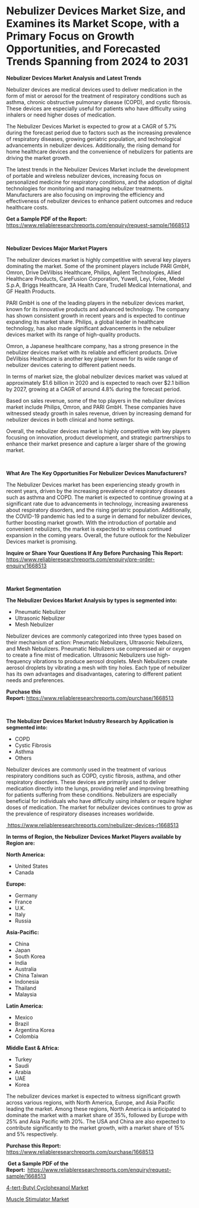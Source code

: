 <p><h1>Nebulizer Devices Market Size, and Examines its Market Scope, with a Primary Focus on Growth Opportunities, and Forecasted Trends Spanning from 2024 to 2031</h1></p><p><strong>Nebulizer Devices Market Analysis and Latest Trends</strong></p>
<p><p>Nebulizer devices are medical devices used to deliver medication in the form of mist or aerosol for the treatment of respiratory conditions such as asthma, chronic obstructive pulmonary disease (COPD), and cystic fibrosis. These devices are especially useful for patients who have difficulty using inhalers or need higher doses of medication.</p><p>The Nebulizer Devices Market is expected to grow at a CAGR of 5.7% during the forecast period due to factors such as the increasing prevalence of respiratory diseases, growing geriatric population, and technological advancements in nebulizer devices. Additionally, the rising demand for home healthcare devices and the convenience of nebulizers for patients are driving the market growth.</p><p>The latest trends in the Nebulizer Devices Market include the development of portable and wireless nebulizer devices, increasing focus on personalized medicine for respiratory conditions, and the adoption of digital technologies for monitoring and managing nebulizer treatments. Manufacturers are also focusing on improving the efficiency and effectiveness of nebulizer devices to enhance patient outcomes and reduce healthcare costs.</p></p>
<p><strong>Get a Sample PDF of the Report:&nbsp;</strong> <a href="https://www.reliableresearchreports.com/enquiry/request-sample/1668513">https://www.reliableresearchreports.com/enquiry/request-sample/1668513</a></p>
<p>&nbsp;</p>
<p><strong>Nebulizer Devices Major Market Players</strong></p>
<p><p>The nebulizer devices market is highly competitive with several key players dominating the market. Some of the prominent players include PARI GmbH, Omron, Drive DeVilbiss Healthcare, Philips, Agilent Technologies, Allied Healthcare Products, CareFusion Corporation, Yuwell, Leyi, Folee, Medel S.p.A, Briggs Healthcare, 3A Health Care, Trudell Medical International, and GF Health Products.</p><p>PARI GmbH is one of the leading players in the nebulizer devices market, known for its innovative products and advanced technology. The company has shown consistent growth in recent years and is expected to continue expanding its market share. Philips, a global leader in healthcare technology, has also made significant advancements in the nebulizer devices market with its range of high-quality products.</p><p>Omron, a Japanese healthcare company, has a strong presence in the nebulizer devices market with its reliable and efficient products. Drive DeVilbiss Healthcare is another key player known for its wide range of nebulizer devices catering to different patient needs.</p><p>In terms of market size, the global nebulizer devices market was valued at approximately $1.6 billion in 2020 and is expected to reach over $2.1 billion by 2027, growing at a CAGR of around 4.8% during the forecast period.</p><p>Based on sales revenue, some of the top players in the nebulizer devices market include Philips, Omron, and PARI GmbH. These companies have witnessed steady growth in sales revenue, driven by increasing demand for nebulizer devices in both clinical and home settings.</p><p>Overall, the nebulizer devices market is highly competitive with key players focusing on innovation, product development, and strategic partnerships to enhance their market presence and capture a larger share of the growing market.</p></p>
<p>&nbsp;</p>
<p><strong>What Are The Key Opportunities For Nebulizer Devices Manufacturers?</strong></p>
<p><p>The Nebulizer Devices market has been experiencing steady growth in recent years, driven by the increasing prevalence of respiratory diseases such as asthma and COPD. The market is expected to continue growing at a significant rate due to advancements in technology, increasing awareness about respiratory disorders, and the rising geriatric population. Additionally, the COVID-19 pandemic has led to a surge in demand for nebulizer devices, further boosting market growth. With the introduction of portable and convenient nebulizers, the market is expected to witness continued expansion in the coming years. Overall, the future outlook for the Nebulizer Devices market is promising.</p></p>
<p><strong>Inquire or Share Your Questions If Any Before Purchasing This Report:</strong> <a href="https://www.reliableresearchreports.com/enquiry/pre-order-enquiry/1668513">https://www.reliableresearchreports.com/enquiry/pre-order-enquiry/1668513</a></p>
<p>&nbsp;</p>
<p><strong>Market Segmentation</strong></p>
<p><strong>The Nebulizer Devices Market Analysis by types is segmented into:</strong></p>
<p><ul><li>Pneumatic Nebulizer</li><li>Ultrasonic Nebulizer</li><li>Mesh Nebulizer</li></ul></p>
<p><p>Nebulizer devices are commonly categorized into three types based on their mechanism of action: Pneumatic Nebulizers, Ultrasonic Nebulizers, and Mesh Nebulizers. Pneumatic Nebulizers use compressed air or oxygen to create a fine mist of medication. Ultrasonic Nebulizers use high-frequency vibrations to produce aerosol droplets. Mesh Nebulizers create aerosol droplets by vibrating a mesh with tiny holes. Each type of nebulizer has its own advantages and disadvantages, catering to different patient needs and preferences.</p></p>
<p><strong>Purchase this Report:&nbsp;</strong><a href="https://www.reliableresearchreports.com/purchase/1668513">https://www.reliableresearchreports.com/purchase/1668513</a></p>
<p>&nbsp;</p>
<p><strong>The Nebulizer Devices Market Industry Research by Application is segmented into:</strong></p>
<p><ul><li>COPD</li><li>Cystic Fibrosis</li><li>Asthma</li><li>Others</li></ul></p>
<p><p>Nebulizer devices are commonly used in the treatment of various respiratory conditions such as COPD, cystic fibrosis, asthma, and other respiratory disorders. These devices are primarily used to deliver medication directly into the lungs, providing relief and improving breathing for patients suffering from these conditions. Nebulizers are especially beneficial for individuals who have difficulty using inhalers or require higher doses of medication. The market for nebulizer devices continues to grow as the prevalence of respiratory diseases increases worldwide.</p></p>
<p><a href="https://www.reliableresearchreports.com/nebulizer-devices-r1668513">&nbsp;https://www.reliableresearchreports.com/nebulizer-devices-r1668513</a></p>
<p><strong>In terms of Region, the Nebulizer Devices Market Players available by Region are:</strong></p>
<p>
    <p> <strong> North America: </strong>
        <ul>
            <li>United States</li>
            <li>Canada</li>
        </ul>
        </p> 
    <p> <strong> Europe: </strong>
        <ul>
            <li>Germany</li>
            <li>France</li>
            <li>U.K.</li>
            <li>Italy</li>
            <li>Russia</li>
        </ul>
        </p> 
    <p> <strong> Asia-Pacific: </strong>
        <ul>
            <li>China</li>
            <li>Japan</li>
            <li>South Korea</li>
            <li>India</li>
            <li>Australia</li>
            <li>China Taiwan</li>
            <li>Indonesia</li>
            <li>Thailand</li>
            <li>Malaysia</li>
        </ul>
        </p> 
    <p> <strong> Latin America: </strong>
        <ul>
            <li>Mexico</li>
            <li>Brazil</li>
            <li>Argentina Korea</li>
            <li>Colombia</li>
        </ul>
        </p> 
    <p> <strong> Middle East & Africa: </strong>
        <ul>
            <li>Turkey</li>
            <li>Saudi</li>
            <li>Arabia</li>
            <li>UAE</li>
            <li>Korea</li>
        </ul>
    </p>
    </p>
<p><p>The nebulizer devices market is expected to witness significant growth across various regions, with North America, Europe, and Asia Pacific leading the market. Among these regions, North America is anticipated to dominate the market with a market share of 35%, followed by Europe with 25% and Asia Pacific with 20%. The USA and China are also expected to contribute significantly to the market growth, with a market share of 15% and 5% respectively.</p></p>
<p><strong>Purchase this Report: </strong><a href="https://www.reliableresearchreports.com/purchase/1668513">https://www.reliableresearchreports.com/purchase/1668513</a></p>
<p>&nbsp;<strong>Get a Sample PDF of the Report:&nbsp;&nbsp;</strong><a href="https://www.reliableresearchreports.com/enquiry/request-sample/1668513">https://www.reliableresearchreports.com/enquiry/request-sample/1668513</a></p>
<p><strong></strong></p>
<p><p><a href="https://issuu.com/reportprime-2/docs/4-tert-butyl-cyclohexanol-market-size-2030.pptx">4-tert-Butyl Cyclohexanol Market</a></p><p><a href="https://github.com/lbird53714/Market-Research-Report-List-4/blob/main/muscle-stimulator-market.md">Muscle Stimulator Market</a></p></p>